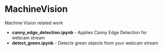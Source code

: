 # MachineVision
Machine Vision related work

- **canny_edge_detection.ipynb** - Applies Canny Edge Detection for webcam stream
- **detect_green.ipynb** - Detects green objects from your webcam stream
